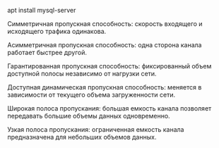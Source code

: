 apt install mysql-server

Симметричная пропускная способность: скорость входящего и исходящего трафика одинакова.

Асимметричная пропускная способность: одна сторона канала работает быстрее другой.

Гарантированная пропускная способность: фиксированный объем доступной полосы независимо от нагрузки сети.

Доступная динамическая пропускная способность: меняется в зависимости от текущего объема загруженности сети.

Широкая полоса пропускания: большая емкость канала позволяет передавать большие объемы данных одновременно.

Узкая полоса пропускания: ограниченная емкость канала предназначена для небольших объемов данных.
